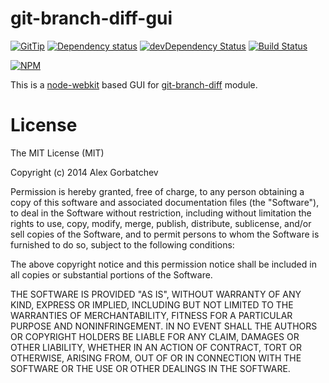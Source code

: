 # git-branch-diff-gui

[![GitTip](http://img.shields.io/gittip/alexgorbatchev.svg?style=flat)](https://www.gittip.com/alexgorbatchev/)
[![Dependency status](http://img.shields.io/david/alexgorbatchev/git-branch-diff-gui.svg?style=flat)](https://david-dm.org/alexgorbatchev/git-branch-diff-gui)
[![devDependency Status](http://img.shields.io/alexgorbatchev/dev/git-branch-diff-gui.svg?style=flat)](https://david-dm.org/alexgorbatchev/git-branch-diff-gui#info=devDependencies)
[![Build Status](http://img.shields.io/alexgorbatchev/git-branch-diff-gui.svg?style=flat&branch=master)](https://travis-ci.org/alexgorbatchev/git-branch-diff-gui)

[![NPM](https://nodei.co/npm/git-branch-diff-gui.svg?style=flat)](https://npmjs.org/package/git-branch-diff-gui)

This is a [node-webkit](https://github.com/rogerwang/node-webkit) based GUI for [git-branch-diff](https://github.com/alexgorbatchev/git-branch-diff) module.

# License

The MIT License (MIT)

Copyright (c) 2014 Alex Gorbatchev

Permission is hereby granted, free of charge, to any person obtaining a copy
of this software and associated documentation files (the "Software"), to deal
in the Software without restriction, including without limitation the rights
to use, copy, modify, merge, publish, distribute, sublicense, and/or sell
copies of the Software, and to permit persons to whom the Software is
furnished to do so, subject to the following conditions:

The above copyright notice and this permission notice shall be included in
all copies or substantial portions of the Software.

THE SOFTWARE IS PROVIDED "AS IS", WITHOUT WARRANTY OF ANY KIND, EXPRESS OR
IMPLIED, INCLUDING BUT NOT LIMITED TO THE WARRANTIES OF MERCHANTABILITY,
FITNESS FOR A PARTICULAR PURPOSE AND NONINFRINGEMENT. IN NO EVENT SHALL THE
AUTHORS OR COPYRIGHT HOLDERS BE LIABLE FOR ANY CLAIM, DAMAGES OR OTHER
LIABILITY, WHETHER IN AN ACTION OF CONTRACT, TORT OR OTHERWISE, ARISING FROM,
OUT OF OR IN CONNECTION WITH THE SOFTWARE OR THE USE OR OTHER DEALINGS IN
THE SOFTWARE.
